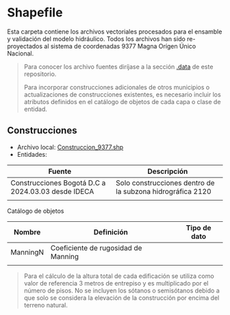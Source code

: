 # Shapefile

Esta carpeta contiene los archivos vectoriales procesados para el ensamble y validación del modelo hidráulico. Todos los archivos han sido re-proyectados al sistema de coordenadas 9377 Magna Orígen Único Nacional.

> Para conocer los archivo fuentes diríjase a la sección [.data](../.data) de este repositorio.
> 
> Para incorporar construcciones adicionales de otros municipios o actualizaciones de construcciones existentes, es necesario incluir los atributos definidos en el catálogo de objetos de cada capa o clase de entidad.


## Construcciones

* Archivo local: [Construccion_9377.shp](Construccion_9377.zip)
* Entidades: 

| Fuente                                             | Descripción                                                |
|----------------------------------------------------|------------------------------------------------------------|
| Construcciones Bogotá D.C a 2024.03.03 desde IDECA | Solo construcciones dentro de la subzona hidrográfica 2120 |
|                                                    |                                                            |


Catálogo de objetos

| Nombre   | Definición                          | Tipo de dato |
|----------|-------------------------------------|--------------|
| ManningN | Coeficiente de rugosidad de Manning |              |
|          |                                     |              |

> Para el cálculo de la altura total de cada edificación se utiliza como valor de referencia 3 metros de entrepiso y es multiplicado por el número de pisos. No se incluyen los sótanos o semisótanos debido a que solo se considera la elevación de la construcción por encima del terreno natural.
